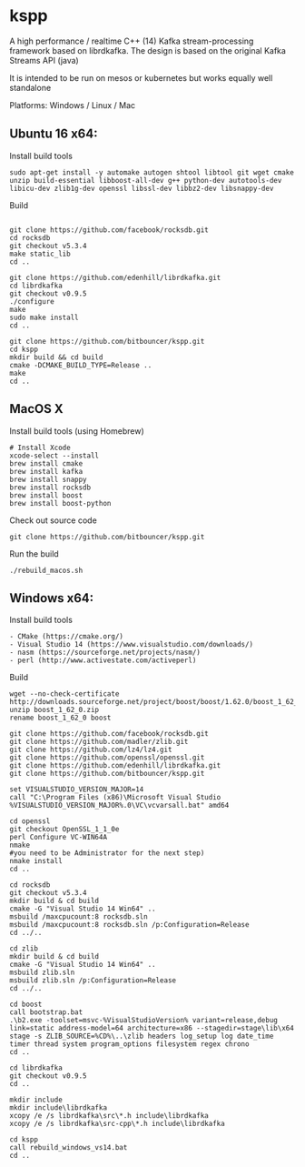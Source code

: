 kspp
=========

A high performance / realtime C++ (14) Kafka stream-processing framework based on librdkafka. The design is based on the original Kafka Streams API (java)

It is intended to be run on mesos or kubernetes but works equally well standalone

Platforms: Windows / Linux / Mac


## Ubuntu 16 x64:

Install build tools
```
sudo apt-get install -y automake autogen shtool libtool git wget cmake unzip build-essential libboost-all-dev g++ python-dev autotools-dev libicu-dev zlib1g-dev openssl libssl-dev libbz2-dev libsnappy-dev

```
Build
```

git clone https://github.com/facebook/rocksdb.git
cd rocksdb
git checkout v5.3.4
make static_lib
cd ..

git clone https://github.com/edenhill/librdkafka.git
cd librdkafka
git checkout v0.9.5
./configure
make
sudo make install
cd ..

git clone https://github.com/bitbouncer/kspp.git
cd kspp
mkdir build && cd build
cmake -DCMAKE_BUILD_TYPE=Release ..
make
cd ..
```

## MacOS X

Install build tools (using Homebrew)
```
# Install Xcode
xcode-select --install
brew install cmake
brew install kafka
brew install snappy
brew install rocksdb
brew install boost
brew install boost-python
```

Check out source code
```
git clone https://github.com/bitbouncer/kspp.git
```

Run the build
```
./rebuild_macos.sh
```

## Windows x64:

Install build tools
```
- CMake (https://cmake.org/)
- Visual Studio 14 (https://www.visualstudio.com/downloads/)
- nasm (https://sourceforge.net/projects/nasm/)
- perl (http://www.activestate.com/activeperl)
```
Build
```
wget --no-check-certificate http://downloads.sourceforge.net/project/boost/boost/1.62.0/boost_1_62_0.zip
unzip boost_1_62_0.zip
rename boost_1_62_0 boost

git clone https://github.com/facebook/rocksdb.git
git clone https://github.com/madler/zlib.git
git clone https://github.com/lz4/lz4.git
git clone https://github.com/openssl/openssl.git
git clone https://github.com/edenhill/librdkafka.git
git clone https://github.com/bitbouncer/kspp.git

set VISUALSTUDIO_VERSION_MAJOR=14
call "C:\Program Files (x86)\Microsoft Visual Studio %VISUALSTUDIO_VERSION_MAJOR%.0\VC\vcvarsall.bat" amd64

cd openssl
git checkout OpenSSL_1_1_0e
perl Configure VC-WIN64A
nmake
#you need to be Administrator for the next step)
nmake install 
cd ..

cd rocksdb
git checkout v5.3.4
mkdir build & cd build
cmake -G "Visual Studio 14 Win64" ..
msbuild /maxcpucount:8 rocksdb.sln
msbuild /maxcpucount:8 rocksdb.sln /p:Configuration=Release
cd ../..

cd zlib
mkdir build & cd build
cmake -G "Visual Studio 14 Win64" ..
msbuild zlib.sln
msbuild zlib.sln /p:Configuration=Release
cd ../..

cd boost
call bootstrap.bat
.\b2.exe -toolset=msvc-%VisualStudioVersion% variant=release,debug link=static address-model=64 architecture=x86 --stagedir=stage\lib\x64 stage -s ZLIB_SOURCE=%CD%\..\zlib headers log_setup log date_time timer thread system program_options filesystem regex chrono
cd ..

cd librdkafka
git checkout v0.9.5
cd ..

mkdir include
mkdir include\librdkafka
xcopy /e /s librdkafka\src\*.h include\librdkafka
xcopy /e /s librdkafka\src-cpp\*.h include\librdkafka

cd kspp
call rebuild_windows_vs14.bat
cd ..

```

